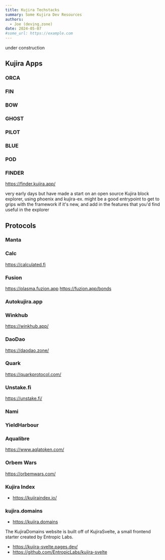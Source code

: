 ```yaml
--- 
title: Kujira Techstacks
summary: Some Kujira Dev Resources
authors:
  - Joe (deving.zone)
date: 2024-05-07
#some_url: https://example.com
---
```


under construction

## Kujira Apps


### ORCA
### FIN
### BOW
### GHOST
### PILOT
### BLUE
### POD
### FINDER

<https://finder.kujira.app/>

very early days but have made a start on an open source Kujira block explorer, using phoenix and kujira-ex. might be a good entrypoint to get to grips with the framework if it's new, and add in the features that you'd find useful in the explorer



## Protocols

### Manta

### Calc

<https://calculated.fi>

### Fusion 

<https://plasma.fuzion.app>
<https://fuzion.app/bonds>

### Autokujira.app

### Winkhub

https://winkhub.app/

### DaoDao

https://daodao.zone/

### Quark

https://quarkprotocol.com/

### Unstake.fi

https://unstake.fi/

### Nami

### YieldHarbour

### Aqualibre

<https://www.aqlatoken.com/>


### Orbem Wars
<https://orbemwars.com/>

### Kujira Index
- <https://kujiraindex.io/>

### kujira.domains

- <https://kujira.domains>

The KujiraDomains website is built off of KujiraSvelte, a small frontend starter created by Entropic Labs.

- <https://kujira-svelte.pages.dev/>
- <https://github.com/EntropicLabs/kujira-svelte>
